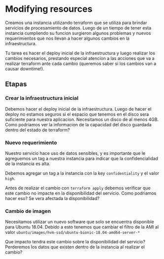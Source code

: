 # Modifying resources
Creamos una instancia utilizando terraform que se utiliza para brindar servicios de procesamiento de datos. Luego de un tiempo de tener esta instancia cumpliendo su funcion surgieron algunos problemas y nuevos requerimientos que nos llevan a hacer algunos cambios en la infraestructura.

Tu tarea es hacer el deploy inicial de la infraestructura y luego realizar los cambios necesarios, prestando especial atencion a las acciones que va a realizar terraform ante cada cambio (queremos saber si los cambios van a causar downtime!).

## Etapas
### Crear la infraestructura inicial
Debemos hacer el deploy inicial de la infraestructura. Luego de hacer el deploy no estamos seguros si el espacio que tenemos en el disco sera suficiente para nuestra aplicacion. Necesitamos un disco de al menos 4GB. Como podriamos ver la informacion de la capacidad del disco guardada dentro del estado de terraform?

### Nuevo requerimiento
Nuestro servicio hace uso de datos sensibles, y es importante que le agreguemos un tag a nuestra instancia para indicar que la confidencialidad de la instancia es alta.

Debemos agregar un tag a la instancia con la key `confidentiality` y el valor `high`.

Antes de realizar el cambio con `terraform apply` debemos verificar que este cambio no impacte en la disponibilidad del servicio. Como podriamos hacer eso? Se vera afectada la disponibilidad?

### Cambio de imagen
Necesitamos utilizar un nuevo software que solo se encuentra disponible para Ubuntu 18.04. Debido a esto tenemos que cambiar el filtro de la AMI al valor `ubuntu/images/hvm-ssd/ubuntu-bionic-18.04-amd64-server-*`

Que impacto tendra este cambio sobre la disponibilidad del servicio? Perderemos los datos que existen dentro de la instancia al realizar el cambio?
